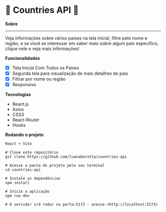 
#  🚀 Countries API 🚀

**Sobre**

****
Veja informações sobre vários países na tela inicial, filtre pelo nome e região, e
se você se interessar em saber mais sobre algum país específico, clique nele e veja mais informações!

**Funcionalidades**

- [x] Tela Inicial Com Todos os Países <br />
- [x] Segunda tela para visualização de mais detalhes do país <br />
- [x] Filtrar por nome ou região <br />
- [x] Responsivo

**Tecnologias**

* React.js
* Axios
* CSS3
* React-Router
* Hooks

**Rodando o projeto**

```
React + Vite

# Clone este repositório
git clone https://github.com/luanabaratta/countries-api

# Acesse a pasta do projeto pelo seu terminal
cd countries-api

# Instale as dependências
npm install

# Inicie a aplicação
npm run dev

# O servidor irá rodar na porta:5173 - acesse <http://localhost:5173>
```


